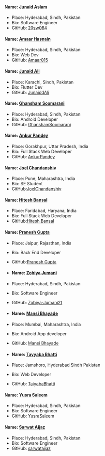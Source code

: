 #### Name: [Junaid Aslam](https://github.com/20sw084)

- Place: Hyderabad, Sindh, Pakistan
- Bio: Software Engineer
- GitHub: [20sw084](https://github.com/20sw084)

#### Name: [Amaar Hasnain](https://github.com/Amaar015)

- Place: Hyderabad, Sindh, Pakistan
- Bio: Web Dev
- GitHub: [Amaar015](https://github.com/Amaar015)

#### Name: [Junaid Ali](https://github.com/Junaiddali)

- Place: Karachi, Sindh, Pakistan
- Bio: Flutter Dev
- GitHub: [JunaiddAli](https://github.com/Junaiddali)

#### Name: [Ghansham Soomarani](https://github.com/GhanshamSoomarani)

- Place: Hyderabad, Sindh, Pakistan
- Bio: Android Developer
- GitHub: [GhanshamSoomarani](https://github.com/GhanshamSoomarani)

#### Name: [Ankur Pandey](https://github.com/pandeyankur1324)

- Place: Gorakhpur, Uttar Pradesh, India
- Bio: Full Stack Web Developer
- GitHub: [AnkurPandey](https://github.com/pandeyankur1324)

#### Name: [Joel Chandanshiv](https://github.com/JoelChandanshiv)

- Place: Pune, Maharashtra, India
- Bio: SE Student
- GitHub:[JoelChandanshiv](https://github.com/JoelChandanshiv)

#### Name: [Hitesh Bansal](https://github.com/05hiteshbansal)

- Place: Faridabad, Haryana, India
- Bio: Full Stack Web Developer
- GitHub:[Hitesh Bansal](https://github.com/05hiteshbansal)

#### Name: [Pranesh Gupta](https://github.com/pranesh6876)

- Place: Jaipur, Rajasthan, India
- Bio: Back End Developer
- GitHub:[Pranesh Gupta](https://github.com/pranesh6876)

- #### Name: [Zobiya Jumani](https://github.com/Zobiya-Jumani21)

- Place: Hyderabad, Sindh, Pakistan
- Bio: Software Engineer
- GitHub: [Zobiya-Jumani21](https://github.com/Zobiya-Jumani21)

- ####  Name: [Mansi Bhayade](https://github.com/MansiBhayade)

- Place: Mumbai, Maharashtra, India
- Bio: Android App developer
- GitHub: [Mansi Bhayade](https://github.com/MansiBhayade/)

- ####  Name: [Tayyaba Bhatti](https://github.com/TaiyabaBhatti)

- Place: Jamshoro, Hyderabad Sindh Pakistan
- Bio: Web Developer
- GitHub: [TaiyabaBhatti](https://github.com/TaiyabaBhatti/)


#### Name: [Yusra Saleem](https://github.com/YusraSaleem)
- Place: Hyderabad, Sindh, Pakistan
- Bio: Software Engineer
- GitHub: [YusraSaleem](https://github.com/YusraSaleem)


#### Name: [Sarwat Aijaz](https://github.com/sarwataijaz)
- Place: Hyderabad, Sindh, Pakistan
- Bio: Software Engineer
- GitHub: [sarwataijaz](https://github.com/sarwataijaz)

